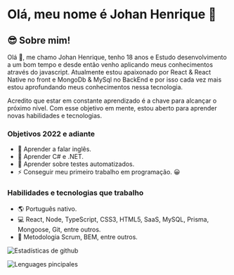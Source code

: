 # Olá, meu nome é Johan Henrique 👋

## 😎 Sobre mim!

Olá 👋, me chamo Johan Henrique, tenho 18 anos e Estudo desenvolvimento a um bom tempo e desde então venho aplicando meus conhecimentos através do javascript.
Atualmente estou apaixonado por React & React Native no front e MongoDb & MySql no BackEnd e por isso cada vez mais estou aprofundando meus conhecimentos nessa tecnologia.

Acredito que estar em constante aprendizado é a chave para alcançar o próximo nível. Com esse objetivo em mente, estou aberto para aprender novas habilidades e tecnologias.

### Objetivos 2022 e adiante

+ 🥅 Aprender a falar inglês.
+ 🥅 Aprender C# e .NET.
+ 🥅 Aprender sobre testes automatizados.
+ ⚡ Conseguir meu primeiro trabalho em programação. 😀

### Habilidades e tecnologias que trabalho

+ 🌎 Português nativo.
+ 💻 React, Node, TypeScript, CSS3, HTML5, SaaS, MySQL, Prisma, Mongoose, Git, entre outros.
+ 📰 Metodologia Scrum, BEM, entre outros.

![Estadísticas de github](https://github-readme-stats.vercel.app/api?username=HenriqueDev06&show_icons=true&theme=dark)

![Lenguages pincipales](https://github-readme-stats.vercel.app/api/top-langs/?username=HenriqueDev06&theme=dark&layout=compact&card_width=445)
